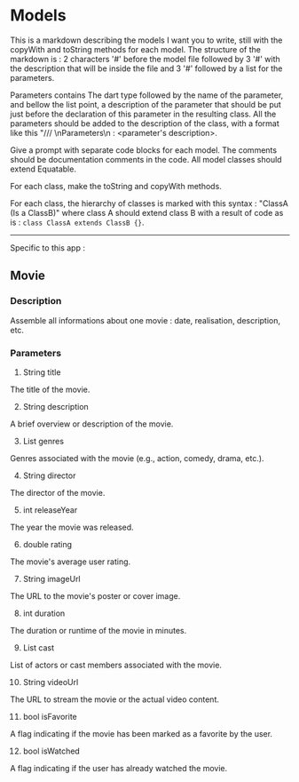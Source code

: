 # Models

This is a markdown describing the models I want you to write, still with the copyWith and toString methods for each model. The structure of the markdown is : 2 characters '#' before the model file followed by 3 '#' with the description that will be inside the file and 3 '#' followed by a list for the parameters.

Parameters contains The dart type followed by the name of the parameter, and bellow the list point, a description of the parameter that should be put just before the declaration of this parameter in the resulting class. All the parameters should be added to the description of the class, with a format like this "/// <description> \nParameters\n<parameter> : <parameter's description>.

Give a prompt with separate code blocks for each model. The comments should be documentation comments in the code. All model classes should extend Equatable.

For each class, make the toString and copyWith methods.

For each class, the hierarchy of classes is marked with this syntax : "ClassA (Is a ClassB)" where class A should extend class B with a result of code as is : `class ClassA extends ClassB {}`.

---

Specific to this app :

## Movie

### Description

Assemble all informations about one movie : date, realisation, description, etc.

### Parameters

1. String title

The title of the movie.

2. String description

A brief overview or description of the movie.

3. List<String> genres

Genres associated with the movie (e.g., action, comedy, drama, etc.).

4. String director

The director of the movie.

5. int releaseYear

The year the movie was released.

6. double rating

The movie's average user rating.

7. String imageUrl

The URL to the movie's poster or cover image.

8. int duration

The duration or runtime of the movie in minutes.

9. List<String> cast

List of actors or cast members associated with the movie.

10. String videoUrl

The URL to stream the movie or the actual video content.

11. bool isFavorite

A flag indicating if the movie has been marked as a favorite by the user.

12. bool isWatched

A flag indicating if the user has already watched the movie.
